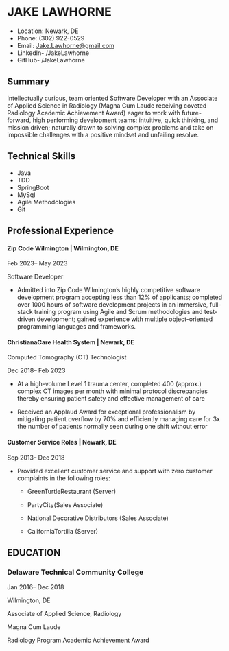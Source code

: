 # JAKE LAWHORNE

- Location: Newark, DE
- Phone: (302) 922-0529
- Email: Jake.Lawhorne@gmail.com
- LinkedIn- /JakeLawhorne
- GitHub- /JakeLawhorne

## Summary

Intellectually curious, team oriented Software Developer with an Associate of Applied Science in
Radiology (Magna Cum Laude receiving coveted Radiology Academic Achievement Award) eager to
work with future-forward, high performing development teams; intuitive, quick thinking, and mission
driven; naturally drawn to solving complex problems and take on impossible challenges with a positive
mindset and unfailing resolve.

## Technical Skills

- Java
- TDD
- SpringBoot
- MySql
- Agile Methodologies
- Git

## Professional Experience

#### Zip Code Wilmington | Wilmington, DE

Feb 2023– May 2023

Software Developer

- Admitted into Zip Code Wilmington’s highly competitive software development program accepting less than 12% of applicants; completed over 1000 hours of software development projects in an immersive, full-stack training program using Agile and Scrum methodologies and test-driven development; gained experience with multiple object-oriented programming languages and frameworks.

#### ChristianaCare Health System | Newark, DE

Computed Tomography (CT) Technologist

Dec 2018– Feb 2023

- At a high-volume Level 1 trauma center, completed 400 (approx.) complex CT
  images per month with minimal protocol discrepancies thereby ensuring patient safety and
  effective management of care

- Received an Applaud Award for exceptional professionalism by mitigating
  patient overflow by 70% and efficiently managing care for 3x the number of patients normally
  seen during one shift without error

#### Customer Service Roles | Newark, DE

Sep 2013– Dec 2018

- Provided excellent customer service and support with zero customer complaints in the following roles:

  - GreenTurtleRestaurant (Server)

  - PartyCity(Sales Associate)

  - National Decorative Distributors (Sales Associate)

  - CaliforniaTortilla (Server)

## EDUCATION

### Delaware Technical Community College

Jan 2016– Dec 2018

Wilmington, DE

Associate of Applied Science, Radiology

Magna Cum Laude

Radiology Program Academic Achievement Award
